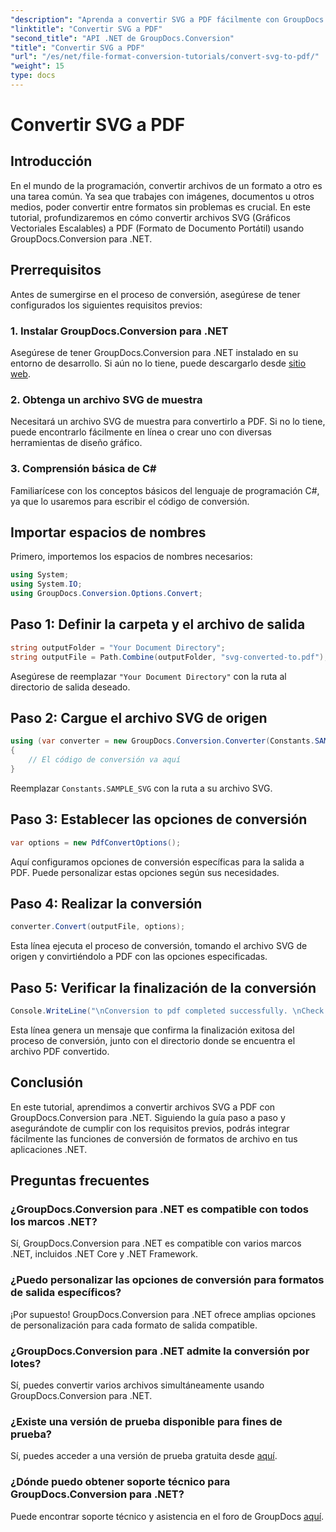 ```yaml
---
"description": "Aprenda a convertir SVG a PDF fácilmente con GroupDocs.Conversion para .NET. Optimice su gestión documental."
"linktitle": "Convertir SVG a PDF"
"second_title": "API .NET de GroupDocs.Conversion"
"title": "Convertir SVG a PDF"
"url": "/es/net/file-format-conversion-tutorials/convert-svg-to-pdf/"
"weight": 15
type: docs
---
```

# Convertir SVG a PDF

## Introducción
En el mundo de la programación, convertir archivos de un formato a otro es una tarea común. Ya sea que trabajes con imágenes, documentos u otros medios, poder convertir entre formatos sin problemas es crucial. En este tutorial, profundizaremos en cómo convertir archivos SVG (Gráficos Vectoriales Escalables) a PDF (Formato de Documento Portátil) usando GroupDocs.Conversion para .NET.
## Prerrequisitos
Antes de sumergirse en el proceso de conversión, asegúrese de tener configurados los siguientes requisitos previos:
### 1. Instalar GroupDocs.Conversion para .NET
Asegúrese de tener GroupDocs.Conversion para .NET instalado en su entorno de desarrollo. Si aún no lo tiene, puede descargarlo desde [sitio web](https://releases.groupdocs.com/conversion/net/).
### 2. Obtenga un archivo SVG de muestra
Necesitará un archivo SVG de muestra para convertirlo a PDF. Si no lo tiene, puede encontrarlo fácilmente en línea o crear uno con diversas herramientas de diseño gráfico.
### 3. Comprensión básica de C#
Familiarícese con los conceptos básicos del lenguaje de programación C#, ya que lo usaremos para escribir el código de conversión.

## Importar espacios de nombres
Primero, importemos los espacios de nombres necesarios:
```csharp
using System;
using System.IO;
using GroupDocs.Conversion.Options.Convert;
```
## Paso 1: Definir la carpeta y el archivo de salida
```csharp
string outputFolder = "Your Document Directory";
string outputFile = Path.Combine(outputFolder, "svg-converted-to.pdf");
```
Asegúrese de reemplazar `"Your Document Directory"` con la ruta al directorio de salida deseado.
## Paso 2: Cargue el archivo SVG de origen
```csharp
using (var converter = new GroupDocs.Conversion.Converter(Constants.SAMPLE_SVG))
{
    // El código de conversión va aquí
}
```
Reemplazar `Constants.SAMPLE_SVG` con la ruta a su archivo SVG.
## Paso 3: Establecer las opciones de conversión
```csharp
var options = new PdfConvertOptions();
```
Aquí configuramos opciones de conversión específicas para la salida a PDF. Puede personalizar estas opciones según sus necesidades.
## Paso 4: Realizar la conversión
```csharp
converter.Convert(outputFile, options);
```
Esta línea ejecuta el proceso de conversión, tomando el archivo SVG de origen y convirtiéndolo a PDF con las opciones especificadas.
## Paso 5: Verificar la finalización de la conversión
```csharp
Console.WriteLine("\nConversion to pdf completed successfully. \nCheck output in {0}", outputFolder);
```
Esta línea genera un mensaje que confirma la finalización exitosa del proceso de conversión, junto con el directorio donde se encuentra el archivo PDF convertido.

## Conclusión
En este tutorial, aprendimos a convertir archivos SVG a PDF con GroupDocs.Conversion para .NET. Siguiendo la guía paso a paso y asegurándote de cumplir con los requisitos previos, podrás integrar fácilmente las funciones de conversión de formatos de archivo en tus aplicaciones .NET.
## Preguntas frecuentes
### ¿GroupDocs.Conversion para .NET es compatible con todos los marcos .NET?
Sí, GroupDocs.Conversion para .NET es compatible con varios marcos .NET, incluidos .NET Core y .NET Framework.
### ¿Puedo personalizar las opciones de conversión para formatos de salida específicos?
¡Por supuesto! GroupDocs.Conversion para .NET ofrece amplias opciones de personalización para cada formato de salida compatible.
### ¿GroupDocs.Conversion para .NET admite la conversión por lotes?
Sí, puedes convertir varios archivos simultáneamente usando GroupDocs.Conversion para .NET.
### ¿Existe una versión de prueba disponible para fines de prueba?
Sí, puedes acceder a una versión de prueba gratuita desde [aquí](https://releases.groupdocs.com/).
### ¿Dónde puedo obtener soporte técnico para GroupDocs.Conversion para .NET?
Puede encontrar soporte técnico y asistencia en el foro de GroupDocs [aquí](https://forum.groupdocs.com/c/conversion/11).